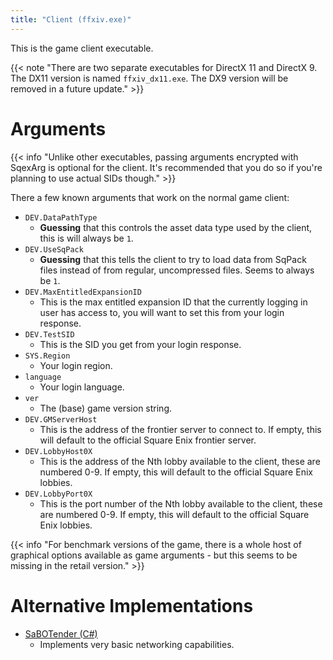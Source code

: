 ```yaml
---
title: "Client (ffxiv.exe)"
---
```


This is the game client executable.

{{< note "There are two separate executables for DirectX 11 and DirectX 9. The DX11 version is named `ffxiv_dx11.exe`. The DX9 version will be removed in a future update." >}}

# Arguments

{{< info "Unlike other executables, passing arguments encrypted with SqexArg is optional for the client. It's recommended that you do so if you're planning to use actual SIDs though." >}}

There a few known arguments that work on the normal game client:

* `DEV.DataPathType`
    * **Guessing** that this controls the asset data type used by the client, this is will always be `1`.
* `DEV.UseSqPack`
    * **Guessing** that this tells the client to try to load data from SqPack files instead of from regular, uncompressed files. Seems to always be `1`.
* `DEV.MaxEntitledExpansionID`
    * This is the max entitled expansion ID that the currently logging in user has access to, you will want to set this from your login response.
* `DEV.TestSID`
    * This is the SID you get from your login response.
* `SYS.Region`
    * Your login region.
* `language`
    * Your login language.
* `ver`
    * The (base) game version string.
* `DEV.GMServerHost`
    * This is the address of the frontier server to connect to. If empty, this will default to the official Square Enix frontier server.
* `DEV.LobbyHost0X`
    * This is the address of the Nth lobby available to the client, these are numbered 0-9. If empty, this will default to the official Square Enix lobbies.
* `DEV.LobbyPort0X`
    * This is the port number of the Nth lobby available to the client, these are numbered 0-9. If empty, this will default to the official Square Enix lobbies.

{{< info "For benchmark versions of the game, there is a whole host of graphical options available as game arguments - but this seems to be missing in the retail version." >}}

# Alternative Implementations

* [SaBOTender (C#)](https://github.com/shalzuth/SaBOTender)
    * Implements very basic networking capabilities.
